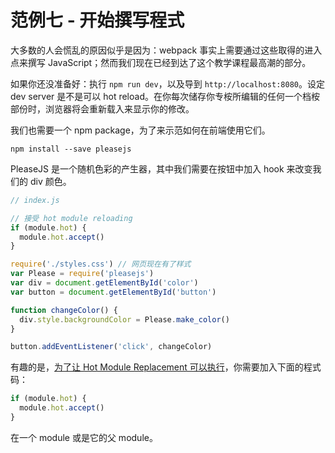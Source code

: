 # 范例七 - 开始撰写程式

大多数的人会慌乱的原因似乎是因为：webpack 事实上需要通过这些取得的进入点来撰写 JavaScript；然而我们现在已经到达了这个教学课程最高潮的部分。

如果你还没准备好：执行 `npm run dev`，以及导到 `http://localhost:8080`。设定 dev server 是不是可以 hot reload。在你每次储存你专桉所编辑的任何一个档桉部份时，浏览器将会重新载入来显示你的修改。

我们也需要一个 npm package，为了来示范如何在前端使用它们。

    npm install --save pleasejs

PleaseJS 是一个随机色彩的产生器，其中我们需要在按钮中加入 hook 来改变我们的 div 颜色。

```javascript
// index.js

// 接受 hot module reloading
if (module.hot) {
  module.hot.accept()
}

require('./styles.css') // 网页现在有了样式
var Please = require('pleasejs')
var div = document.getElementById('color')
var button = document.getElementById('button')

function changeColor() {
  div.style.backgroundColor = Please.make_color()
}

button.addEventListener('click', changeColor)
```

有趣的是，[为了让 Hot Module Replacement 可以执行](https://webpack.github.io/docs/hot-module-replacement-with-webpack.html#what-is-needed-to-use-it)，你需要加入下面的程式码：

```javascript
if (module.hot) {
  module.hot.accept()
}
```

在一个 module 或是它的父 module。
